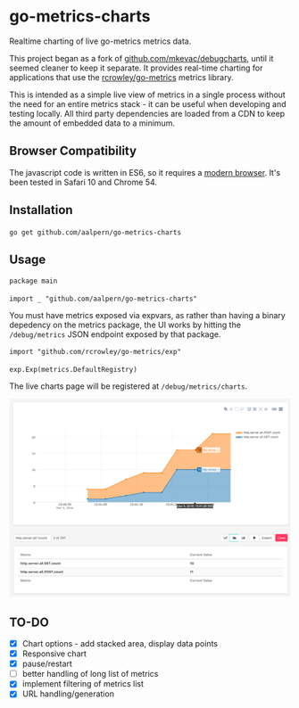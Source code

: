 # go-metrics-charts

Realtime charting of live go-metrics metrics data.

This project began as a fork of
[github.com/mkevac/debugcharts](http://github.com/mkevac/debugcharts),
until it seemed cleaner to keep it separate. It provides real-time
charting for applications that use the
[rcrowley/go-metrics](https://github.com/rcrowley/go-metrics) metrics
library.

This is intended as a simple live view of metrics in a single process
without the need for an entire metrics stack - it can be useful when
developing and testing locally. All third party dependencies are
loaded from a CDN to keep the amount of embedded data to a minimum.

## Browser Compatibility

The javascript code is written in ES6, so it requires a
[modern browser](http://kangax.github.io/compat-table/es6/). It's been
tested in Safari 10 and Chrome 54.

## Installation

`go get github.com/aalpern/go-metrics-charts`

## Usage

```
package main

import _ "github.com/aalpern/go-metrics-charts"
```

You must have metrics exposed via expvars, as rather than having a
binary depedency on the metrics package, the UI works by hitting the
`/debug/metrics` JSON endpoint exposed by that package.

```
import "github.com/rcrowley/go-metrics/exp"

exp.Exp(metrics.DefaultRegistry)
```

The live charts page will be registered at `/debug/metrics/charts`.

![screenshot](screenshot.png)

## TO-DO

* [x] Chart options - add stacked area, display data points
* [x] Responsive chart
* [x] pause/restart
* [ ] better handling of long list of metrics
* [x] implement filtering of metrics list
* [x] URL handling/generation

